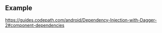 ## Example

https://guides.codepath.com/android/Dependency-Injection-with-Dagger-2#component-dependencies